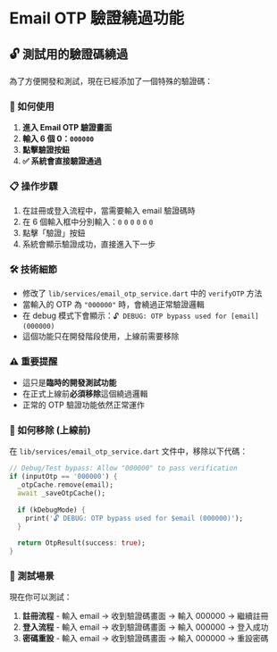 # Email OTP 驗證繞過功能

## 🔓 測試用的驗證碼繞過

為了方便開發和測試，現在已經添加了一個特殊的驗證碼：

### 🎯 如何使用

1. **進入 Email OTP 驗證畫面**
2. **輸入 6 個 0：`000000`**
3. **點擊驗證按鈕**
4. **✅ 系統會直接驗證通過**

### 📋 操作步驟

1. 在註冊或登入流程中，當需要輸入 email 驗證碼時
2. 在 6 個輸入框中分別輸入：`0` `0` `0` `0` `0` `0`
3. 點擊「驗證」按鈕
4. 系統會顯示驗證成功，直接進入下一步

### 🛠️ 技術細節

- 修改了 `lib/services/email_otp_service.dart` 中的 `verifyOTP` 方法
- 當輸入的 OTP 為 `"000000"` 時，會繞過正常驗證邏輯
- 在 debug 模式下會顯示：`🔓 DEBUG: OTP bypass used for [email] (000000)`
- 這個功能只在開發階段使用，上線前需要移除

### ⚠️ 重要提醒

- 這只是**臨時的開發測試功能**
- 在正式上線前**必須移除**這個繞過邏輯
- 正常的 OTP 驗證功能依然正常運作

### 🔄 如何移除 (上線前)

在 `lib/services/email_otp_service.dart` 文件中，移除以下代碼：

```dart
// Debug/Test bypass: Allow "000000" to pass verification
if (inputOtp == '000000') {
  _otpCache.remove(email);
  await _saveOtpCache();
  
  if (kDebugMode) {
    print('🔓 DEBUG: OTP bypass used for $email (000000)');
  }
  
  return OtpResult(success: true);
}
```

### 🧪 測試場景

現在你可以測試：
1. **註冊流程** - 輸入 email → 收到驗證碼畫面 → 輸入 000000 → 繼續註冊
2. **登入流程** - 輸入 email → 收到驗證碼畫面 → 輸入 000000 → 登入成功
3. **密碼重設** - 輸入 email → 收到驗證碼畫面 → 輸入 000000 → 重設密碼